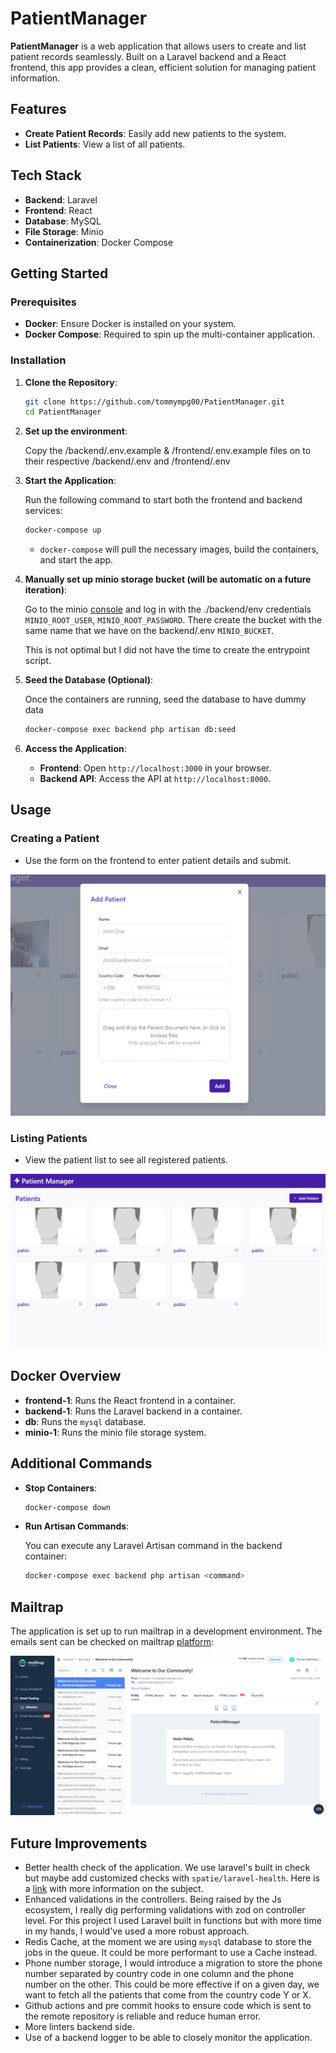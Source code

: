 # PatientManager

**PatientManager** is a web application that allows users to create and list patient records seamlessly. Built on a Laravel backend and a React frontend, this app provides a clean, efficient solution for managing patient information.

## Features

- **Create Patient Records**: Easily add new patients to the system.
- **List Patients**: View a list of all patients.

## Tech Stack

- **Backend**: Laravel
- **Frontend**: React
- **Database**: MySQL
- **File Storage**: Minio
- **Containerization**: Docker Compose

## Getting Started

### Prerequisites

- **Docker**: Ensure Docker is installed on your system.
- **Docker Compose**: Required to spin up the multi-container application.

### Installation

1. **Clone the Repository**:

   ```bash
   git clone https://github.com/tommympg00/PatientManager.git
   cd PatientManager
   ```

2. **Set up the environment**:

   Copy the /backend/.env.example & /frontend/.env.example files on to their respective /backend/.env and /frontend/.env

3. **Start the Application**:

   Run the following command to start both the frontend and backend services:

   ```bash
   docker-compose up
   ```

   - `docker-compose` will pull the necessary images, build the containers, and start the app.

4. **Manually set up minio storage bucket (will be automatic on a future iteration)**:

   Go to the minio [console](http://localhost:9090) and log in with the ./backend/env credentials `MINIO_ROOT_USER`, `MINIO_ROOT_PASSWORD`. There create the bucket with the same name that we have on the backend/.env `MINIO_BUCKET`.

   This is not optimal but I did not have the time to create the entrypoint script.

5. **Seed the Database (Optional)**:

   Once the containers are running, seed the database to have dummy data

   ```bash
   docker-compose exec backend php artisan db:seed
   ```

6. **Access the Application**:

   - **Frontend**: Open `http://localhost:3000` in your browser.
   - **Backend API**: Access the API at `http://localhost:8000`.

## Usage

### Creating a Patient

- Use the form on the frontend to enter patient details and submit.

![alt text](/readme-assets/patient-form.png)

### Listing Patients

- View the patient list to see all registered patients.

![alt text](/readme-assets/patients.png)

## Docker Overview

- **frontend-1**: Runs the React frontend in a container.
- **backend-1**: Runs the Laravel backend in a container.
- **db**: Runs the `mysql` database.
- **minio-1**: Runs the minio file storage system.

## Additional Commands

- **Stop Containers**:

  ```bash
  docker-compose down
  ```

- **Run Artisan Commands**:

  You can execute any Laravel Artisan command in the backend container:

  ```bash
  docker-compose exec backend php artisan <command>
  ```

## Mailtrap

The application is set up to run mailtrap in a development environment. The emails sent can be checked on mailtrap [platform](https://mailtrap.io):

![alt text](/readme-assets/mailtrap.png)

## Future Improvements

- Better health check of the application. We use laravel's built in check but maybe add customized checks with `spatie/laravel-health`. Here is a [link](https://medium.com/@stdejan/health-check-in-laravel-11-6adb143b67c6) with more information on the subject.
- Enhanced validations in the controllers. Being raised by the Js ecosystem, I really dig performing validations with zod on controller level. For this project I used Laravel built in functions but with more time in my hands, I would've used a more robust approach.
- Redis Cache, at the moment we are using `mysql` database to store the jobs in the queue. It could be more performant to use a Cache instead.
- Phone number storage, I would introduce a migration to store the phone number separated by country code in one column and the phone number on the other. This could be more effective if on a given day, we want to fetch all the patients that come from the country code Y or X.
- Github actions and pre commit hooks to ensure code which is sent to the remote repository is reliable and reduce human error.
- More linters backend side.
- Use of a backend logger to be able to closely monitor the application.
